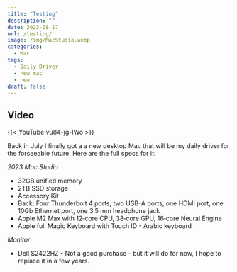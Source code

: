 ```yaml
---
title: "Testing"
description: ""
date: 2023-08-17
url: /testing/
image: /img/MacStudio.webp
categories:
  - Mac
tags:
  - Daily Driver
  - new mac
  - new
draft: false
---
```


## Video

{{< YouTube vu84-jg-IWo >}}

Back in July I finally got a a new desktop Mac that will be my daily driver for the forseeable future. Here are the full specs for it:

*2023 Mac Studio*

- 32GB unified memory
- 2TB SSD storage
- Accessory Kit
- Back: Four Thunderbolt 4 ports, two USB-A ports, one HDMI port, one 10Gb Ethernet port, one 3.5 mm headphone jack
- Apple M2 Max with 12‑core CPU, 38‑core GPU, 16‑core Neural Engine
- Apple full Magic Keyboard with Touch ID - Arabic keyboard

*Monitor*
- Dell S2422HZ - Not a good purchase - but it will do for now, I hope to replace it in a few years.